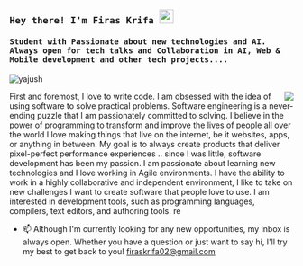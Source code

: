<h3><samp><b> Hey there! I'm Firas Krifa <img src="https://media.giphy.com/media/hvRJCLFzcasrR4ia7z/giphy.gif" width="25px"></b></samp></h3>
<h4><samp> Student with Passionate about new technologies and AI. Always open for tech talks and Collaboration in AI, Web & Mobile development and other tech projects....</h4></samp>

<p align="left"> <img src="https://komarev.com/ghpvc/?username=geekyvyas" alt="yajush" /> </p>

<img align="right" src="https://media1.giphy.com/media/13HgwGsXF0aiGY/giphy.gif" />


First and foremost, I love to write code. I am obsessed with the idea of 
using software to solve practical problems. Software engineering is a never-ending puzzle that I am passionately committed to solving. 
I believe in the power of programming to transform and improve the lives of people all over the world I love making things that live on the internet,
be it websites, apps, or anything in between. My goal is to always create products that deliver pixel-perfect performance experiences .. since I was little, 
software development has been my passion. I am passionate about learning new technologies and I love working in Agile environments. 
I have the ability to work in a highly collaborative and independent environment, I like to take on new challenges I want to create software that people love to use. 
I am interested in development tools, such as programming languages, compilers, text editors, and authoring tools.
re
- 📫 Although I'm  currently looking for any new opportunities, my inbox is always open. 
Whether you have a question or just want to say hi, I'll try my best to get back to you!
 firaskrifa02@gmail.com


<!---
FirasKrifa/FirasKrifa is a ✨ special ✨ repository because its `README.md` (this file) appears on your GitHub profile.
You can click the Preview link to take a look at your changes.
--->

